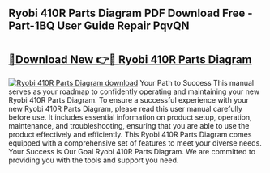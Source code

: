 ## Ryobi 410R Parts Diagram PDF Download Free - Part-1BQ User Guide Repair PqvQN

# <h2><a href="http://dfn3cn9.blite.top/?on=Ryobi+410R+Parts+Diagram">🔗Download New 👉🔴 Ryobi 410R Parts Diagram</a></h2>

[![Ryobi 410R Parts Diagram download](https://i.imgur.com/lujVjoI.png)](http://dfn3cn9.blite.top/?on=Ryobi+410R+Parts+Diagram)
Your Path to Success This manual serves as your roadmap to confidently operating and maintaining your new Ryobi 410R Parts Diagram. To ensure a successful experience with your new Ryobi 410R Parts Diagram, please read this user manual carefully before use. It includes essential information on product setup, operation, maintenance, and troubleshooting, ensuring that you are able to use the product effectively and efficiently. This Ryobi 410R Parts Diagram comes equipped with a comprehensive set of features to meet your diverse needs. Your Success is Our Goal Ryobi 410R Parts Diagram. We are committed to providing you with the tools and support you need.
